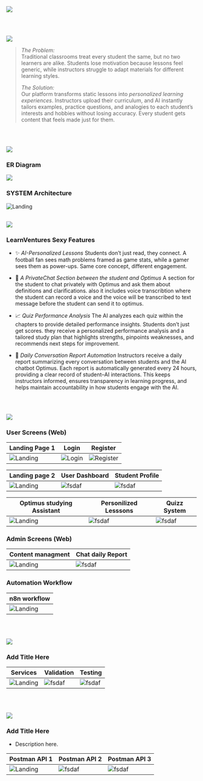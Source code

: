<img src="./readme/title1.svg"/>

<br><br>

<!-- project overview -->
<img src="./readme/title2.svg"/>

> *The Problem:*<br>
Traditional classrooms treat every student the same, but no two learners are alike. Students lose motivation because lessons feel generic, while instructors struggle to adapt materials for different learning styles.
>
> *The Solution:*<br>
Our platform transforms static lessons into *personalized learning experiences*. Instructors upload their curriculum, and AI instantly tailors examples, practice questions, and analogies to each student’s interests and hobbies without losing accuracy. Every student gets content that feels made just for them.


<br><br>

<!-- System Design -->
<img src="./readme/title3.svg"/>

### ER Diagram

<img src="./readme/er_diagram.svg"/>

### SYSTEM Architecture

![Landing](./readme/demo/Architecture.png)
<br><br>

<!-- Project Highlights -->
<img src="./readme/title4.svg"/>

### LearnVentures Sexy Features

- ✨ *AI-Personalized Lessons*
Students don’t just read, they connect. A football fan sees math problems framed as game stats, while a gamer sees them as power-ups. Same core concept, different engagement.

- 🤖 *A PrivateChat Section between the student and Optimus*
 A section for the student to chat privately with Optimus and ask them about definitions and clarifications. also it includes voice transcribtion where the student can record a voice and the voice will be transcribed to text message before the student can send it to optimus.

- 📈 *Quiz Performance Analysis*
The AI analyzes each quiz within the chapters to provide detailed performance insights. Students don’t just get scores. they receive a personalized performance analysis and a tailored study plan that highlights strengths, pinpoints weaknesses, and recommends next steps for improvement.

- 📝 *Daily Conversation Report Automation*
Instructors receive a daily report summarizing every conversation between students and the AI chatbot Optimus. Each report is automatically generated every 24 hours, providing a clear record of student–AI interactions. This keeps instructors informed, ensures transparency in learning progress, and helps maintain accountability in how students engage with the AI.



<br><br>

<!-- Demo -->
<img src="./readme/title5.svg"/>

### User Screens (Web)

| Landing Page 1                     | Login                             | Register                        |
| ---------------------------------- | --------------------------------- | -------------------------------- |
| ![Landing](./readme/demo/Landing1.png) | ![Login](./readme/demo/Login.png) | ![Register](./readme/demo/register.png) |

| Landing page 2                            | User Dashboard                       |Student Profile                      |
| --------------------------------------- | ------------------------------------- | ------------------------------------- |
| ![Landing](./readme/demo/Landing2.png) | ![fsdaf](./readme/demo/Dashboard.png) | ![fsdaf](./readme/demo/profile.png) |

| Optimus studying Assistant                           | Personilized Lesssons                       |Quizz System                      |
| --------------------------------------- | ------------------------------------- | ------------------------------------- |
| ![Landing](./readme/demo/chatbot.gif) | ![fsdaf](./readme/demo/personilized.gif) | ![fsdaf](./readme/demo/quizz.gif) |

### Admin Screens (Web)

| Content managment                             | Chat daily Report                       |
| --------------------------------------- | ------------------------------------- |
| ![Landing](./readme/demo/managment.gif) | ![fsdaf](./readme/demo/report.gif) |

### Automation Workflow

| n8n workflow                             | 
| --------------------------------------- | 
| ![Landing](./readme/demo/n8n.gif) | 



<br><br>

<!-- Development & Testing -->
<img src="./readme/title6.svg"/>

### Add Title Here


| Services                            | Validation                       | Testing                        |
| --------------------------------------- | ------------------------------------- | ------------------------------------- |
| ![Landing](./readme/demo/service.png) | ![fsdaf](./readme/demo/request.png) | ![fsdaf](./readme/demo/test.png) |


<br><br>

<!-- Deployment -->
<img src="./readme/title7.svg"/>

### Add Title Here

- Description here.


| Postman API 1                            | Postman API 2                       | Postman API 3                        |
| --------------------------------------- | ------------------------------------- | ------------------------------------- |
| ![Landing](./readme/demo/1440x1024.png) | ![fsdaf](./readme/demo/1440x1024.png) | ![fsdaf](./readme/demo/1440x1024.png) |

<br><br>